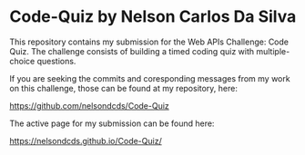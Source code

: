 # Code-Quiz by Nelson Carlos Da Silva

This repository contains my submission for the Web APIs Challenge: Code Quiz. The challenge consists of building a timed coding quiz with multiple-choice questions.

If you are seeking the commits and coresponding messages from my work on this challenge, those can be found at my repository, here:

https://github.com/nelsondcds/Code-Quiz

The active page for my submission can be found here:

https://nelsondcds.github.io/Code-Quiz/
